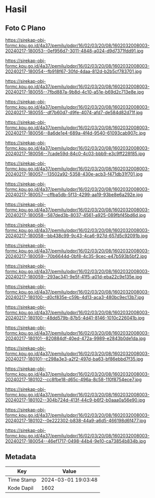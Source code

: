 # Hasil

## Foto C Plano

https://sirekap-obj-formc.kpu.go.id/4a37/pemilu/pdpr/16/02/03/20/08/1602032008003-20240217-180053--0ef956d7-3011-4848-a024-d9d7371fdd91.jpg

https://sirekap-obj-formc.kpu.go.id/4a37/pemilu/pdpr/16/02/03/20/08/1602032008003-20240217-180054--fb918f67-30fd-4daa-812d-b2b5cf783701.jpg

https://sirekap-obj-formc.kpu.go.id/4a37/pemilu/pdpr/16/02/03/20/08/1602032008003-20240217-180055--7fbd887a-9b8d-4c10-a51e-b69d2c713e8e.jpg

https://sirekap-obj-formc.kpu.go.id/4a37/pemilu/pdpr/16/02/03/20/08/1602032008003-20240217-180055--df7b60d7-d9fe-4074-afd7-de584d82d71f.jpg

https://sirekap-obj-formc.kpu.go.id/4a37/pemilu/pdpr/16/02/03/20/08/1602032008003-20240217-180056--8a6de1e4-689a-4f4d-9540-61093cab907c.jpg

https://sirekap-obj-formc.kpu.go.id/4a37/pemilu/pdpr/16/02/03/20/08/1602032008003-20240217-180056--7cade59d-84c0-4c03-bbb9-e3c9ff228f85.jpg

https://sirekap-obj-formc.kpu.go.id/4a37/pemilu/pdpr/16/02/03/20/08/1602032008003-20240217-180057--13502a92-5358-430e-acb3-f471db31f701.jpg

https://sirekap-obj-formc.kpu.go.id/4a37/pemilu/pdpr/16/02/03/20/08/1602032008003-20240217-180057--cffba5db-5f13-4299-aa19-93be8e6a292e.jpg

https://sirekap-obj-formc.kpu.go.id/4a37/pemilu/pdpr/16/02/03/20/08/1602032008003-20240217-180058--587ded3b-8037-4561-a925-089fbf45bd6d.jpg

https://sirekap-obj-formc.kpu.go.id/4a37/pemilu/pdpr/16/02/03/20/08/1602032008003-20240217-180058--bb438c99-9c43-4ca6-927d-657d5c92091b.jpg

https://sirekap-obj-formc.kpu.go.id/4a37/pemilu/pdpr/16/02/03/20/08/1602032008003-20240217-180059--70b6644d-0bf8-4c35-9cec-e47b593b5bf2.jpg

https://sirekap-obj-formc.kpu.go.id/4a37/pemilu/pdpr/16/02/03/20/08/1602032008003-20240217-180059--293ac341-9e5f-41f5-a01d-eba22c9e135e.jpg

https://sirekap-obj-formc.kpu.go.id/4a37/pemilu/pdpr/16/02/03/20/08/1602032008003-20240217-180100--d0cf835e-c59b-4d13-aca3-480bc9ec13b7.jpg

https://sirekap-obj-formc.kpu.go.id/4a37/pemilu/pdpr/16/02/03/20/08/1602032008003-20240217-180100--48dd579b-87b5-4d41-8146-1010c226041b.jpg

https://sirekap-obj-formc.kpu.go.id/4a37/pemilu/pdpr/16/02/03/20/08/1602032008003-20240217-180101--820884df-40ed-472a-9989-e2843b0de1da.jpg

https://sirekap-obj-formc.kpu.go.id/4a37/pemilu/pdpr/16/02/03/20/08/1602032008003-20240217-180101--c298a3e3-a2f2-497d-ba63-bf86ebbd7f35.jpg

https://sirekap-obj-formc.kpu.go.id/4a37/pemilu/pdpr/16/02/03/20/08/1602032008003-20240217-180102--cc8fbe18-d65c-496a-8c58-110f8754ece7.jpg

https://sirekap-obj-formc.kpu.go.id/4a37/pemilu/pdpr/16/02/03/20/08/1602032008003-20240217-180102--304b724d-413f-44c9-b6f2-b0aaa0a56e90.jpg

https://sirekap-obj-formc.kpu.go.id/4a37/pemilu/pdpr/16/02/03/20/08/1602032008003-20240217-180102--0e222302-b838-44a9-a6d5-466198d6f477.jpg

https://sirekap-obj-formc.kpu.go.id/4a37/pemilu/pdpr/16/02/03/20/08/1602032008003-20240217-180054--46ef1717-0498-44b4-9e10-ca73854b834b.jpg


## Metadata

| Key        | Value               |
| ---------- | ------------------- |
| Time Stamp | 2024-03-01 19:03:48 |
| Kode Dapil | 1602                |



